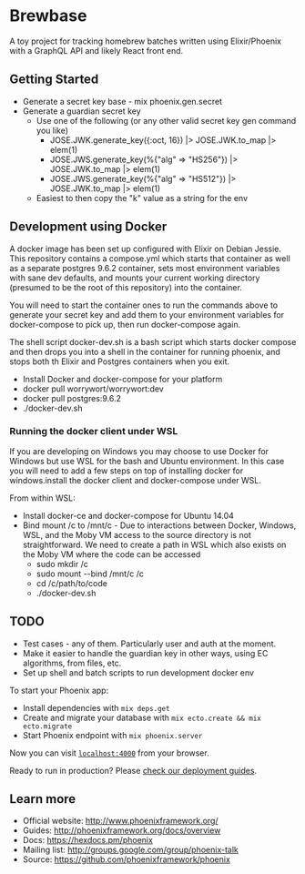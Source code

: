 # Brewbase

A toy project for tracking homebrew batches written using Elixir/Phoenix
with a GraphQL API and likely React front end.

## Getting Started
* Generate a secret key base - mix phoenix.gen.secret
* Generate a guardian secret key
  * Use one of the following (or any other valid secret key gen command you like)
    * JOSE.JWK.generate_key({:oct, 16}) |> JOSE.JWK.to_map |> elem(1)
    * JOSE.JWS.generate_key(%{"alg" => "HS256"}) |> JOSE.JWK.to_map |> elem(1)
    * JOSE.JWS.generate_key(%{"alg" => "HS512"}) |> JOSE.JWK.to_map |> elem(1)
  * Easiest to then copy the "k" value as a string for the env
  
## Development using Docker

A docker image has been set up configured with Elixir on Debian Jessie.
This repository contains a compose.yml which starts that container as well
as a separate postgres 9.6.2 container, sets most environment variables
with sane dev defaults, and mounts your current working directory (presumed
to be the root of this repository) into the container.

You will need to start the container ones to run the commands above to generate your secret key and add them to your environment
variables for docker-compose to pick up, then run docker-compose again.

The shell script docker-dev.sh is a bash script which starts docker compose and then drops you into a shell in the container for
running phoenix, and stops both th Elixir and Postgres containers when you exit.

* Install Docker and docker-compose for your platform
* docker pull worrywort/worrywort:dev
* docker pull postgres:9.6.2
* ./docker-dev.sh

### Running the docker client under WSL
If you are developing on Windows you may choose to use Docker for Windows but use WSL for the bash and Ubuntu environment.  In
this case you will need to add a few steps on top of installing docker for windows.install the docker client and docker-compose
under WSL.

From within WSL:
* Install docker-ce and docker-compose for Ubuntu 14.04
* Bind mount /c to /mnt/c - Due to interactions between Docker, Windows, WSL, and the Moby VM access to the source directory is not straightforward.  We need to create a path in WSL which also exists on the Moby VM where the code can be accessed
  * sudo mkdir /c
  * sudo mount --bind /mnt/c /c
  * cd /c/path/to/code
  * ./docker-dev.sh

## TODO

* Test cases - any of them.  Particularly user and auth at the moment.
* Make it easier to handle the guardian key in other ways, using EC algorithms, from files, etc.
* Set up shell and batch scripts to run development docker env

To start your Phoenix app:

  * Install dependencies with `mix deps.get`
  * Create and migrate your database with `mix ecto.create && mix ecto.migrate`
  * Start Phoenix endpoint with `mix phoenix.server`

Now you can visit [`localhost:4000`](http://localhost:4000) from your browser.

Ready to run in production? Please [check our deployment guides](http://www.phoenixframework.org/docs/deployment).

## Learn more

  * Official website: http://www.phoenixframework.org/
  * Guides: http://phoenixframework.org/docs/overview
  * Docs: https://hexdocs.pm/phoenix
  * Mailing list: http://groups.google.com/group/phoenix-talk
  * Source: https://github.com/phoenixframework/phoenix
